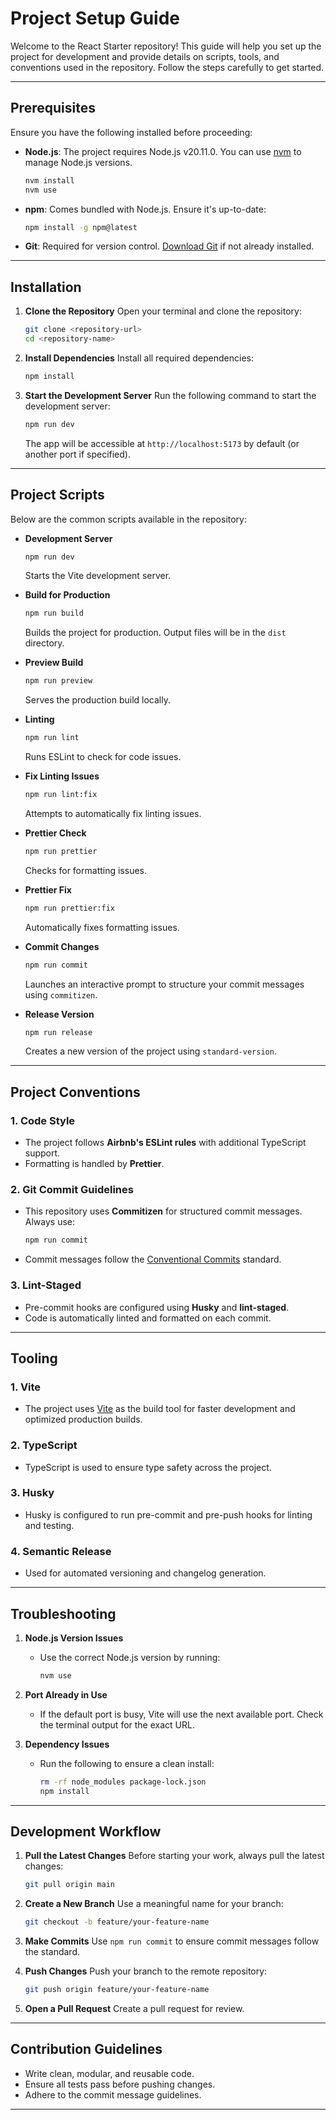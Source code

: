# Project Setup Guide

Welcome to the React Starter repository! This guide will help you set up the project for development and provide details on scripts, tools, and conventions used in the repository. Follow the steps carefully to get started.

---

## Prerequisites

Ensure you have the following installed before proceeding:

- **Node.js**: The project requires Node.js v20.11.0. You can use [nvm](https://github.com/nvm-sh/nvm) to manage Node.js versions.
  ```bash
  nvm install
  nvm use
  ```
- **npm**: Comes bundled with Node.js. Ensure it's up-to-date:
  ```bash
  npm install -g npm@latest
  ```
- **Git**: Required for version control. [Download Git](https://git-scm.com/downloads) if not already installed.

---

## Installation

1. **Clone the Repository**
   Open your terminal and clone the repository:

   ```bash
   git clone <repository-url>
   cd <repository-name>
   ```

2. **Install Dependencies**
   Install all required dependencies:

   ```bash
   npm install
   ```

3. **Start the Development Server**
   Run the following command to start the development server:

   ```bash
   npm run dev
   ```

   The app will be accessible at `http://localhost:5173` by default (or another port if specified).

---

## Project Scripts

Below are the common scripts available in the repository:

- **Development Server**

  ```bash
  npm run dev
  ```

  Starts the Vite development server.

- **Build for Production**

  ```bash
  npm run build
  ```

  Builds the project for production. Output files will be in the `dist` directory.

- **Preview Build**

  ```bash
  npm run preview
  ```

  Serves the production build locally.

- **Linting**

  ```bash
  npm run lint
  ```

  Runs ESLint to check for code issues.

- **Fix Linting Issues**

  ```bash
  npm run lint:fix
  ```

  Attempts to automatically fix linting issues.

- **Prettier Check**

  ```bash
  npm run prettier
  ```

  Checks for formatting issues.

- **Prettier Fix**

  ```bash
  npm run prettier:fix
  ```

  Automatically fixes formatting issues.

- **Commit Changes**

  ```bash
  npm run commit
  ```

  Launches an interactive prompt to structure your commit messages using `commitizen`.

- **Release Version**
  ```bash
  npm run release
  ```
  Creates a new version of the project using `standard-version`.

---

## Project Conventions

### 1. **Code Style**

- The project follows **Airbnb's ESLint rules** with additional TypeScript support.
- Formatting is handled by **Prettier**.

### 2. **Git Commit Guidelines**

- This repository uses **Commitizen** for structured commit messages. Always use:
  ```bash
  npm run commit
  ```
- Commit messages follow the [Conventional Commits](https://www.conventionalcommits.org/en/v1.0.0/) standard.

### 3. **Lint-Staged**

- Pre-commit hooks are configured using **Husky** and **lint-staged**.
- Code is automatically linted and formatted on each commit.

---

## Tooling

### 1. **Vite**

- The project uses [Vite](https://vitejs.dev/) as the build tool for faster development and optimized production builds.

### 2. **TypeScript**

- TypeScript is used to ensure type safety across the project.

### 3. **Husky**

- Husky is configured to run pre-commit and pre-push hooks for linting and testing.

### 4. **Semantic Release**

- Used for automated versioning and changelog generation.

---

## Troubleshooting

1. **Node.js Version Issues**

   - Use the correct Node.js version by running:
     ```bash
     nvm use
     ```

2. **Port Already in Use**

   - If the default port is busy, Vite will use the next available port. Check the terminal output for the exact URL.

3. **Dependency Issues**
   - Run the following to ensure a clean install:
     ```bash
     rm -rf node_modules package-lock.json
     npm install
     ```

---

## Development Workflow

1. **Pull the Latest Changes**
   Before starting your work, always pull the latest changes:

   ```bash
   git pull origin main
   ```

2. **Create a New Branch**
   Use a meaningful name for your branch:

   ```bash
   git checkout -b feature/your-feature-name
   ```

3. **Make Commits**
   Use `npm run commit` to ensure commit messages follow the standard.

4. **Push Changes**
   Push your branch to the remote repository:

   ```bash
   git push origin feature/your-feature-name
   ```

5. **Open a Pull Request**
   Create a pull request for review.

---

## Contribution Guidelines

- Write clean, modular, and reusable code.
- Ensure all tests pass before pushing changes.
- Adhere to the commit message guidelines.

---
